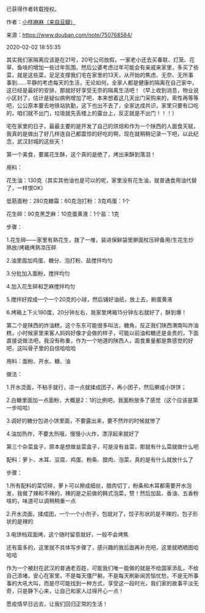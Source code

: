 已获得作者转载授权。


作者：[小样麻麻（来自豆瓣）](https://www.douban.com/people/maxiaofan/)


来源：https://www.douban.com/note/750768584/


2020-02-02 18:55:35


其实我们家隔离应该是在21号，20号公司放假，一家老小还去买春联、灯笼、花草、鱼啥的增加一些过年氛围，然后公婆考虑过年可能会有亲戚来家里，多买了些菜，就是这些菜，足足支撑我们宅在家里的13天，从开始的焦虑、无奈、无所事事到……平静的考虑每天的生活，无论如何，全家人都是健康的隔离在自己家中，这已经是最好的安排，那就好好享受无奈的隔离生活吧！（早上收到消息，物业说小区封了，估计是疑似病例增加了吧，本来想着这几天出门采购来的，索性再等等吧，公公原本要去地铁站执勤，这下也出不去了，全家达成共识，家里只要有口吃的，咱们就不出门，垃圾就先丢楼上的露台上，反正就是不出门！！！）  

宅在家里的日子，最最主要的是开发了自己的烘焙和作为一个陕西的人面食天赋，我真的是做出了好几样连自己都震惊的好吃的啊，现在就稍稍记录一下吧，以此纪念，武汉封城的这些天！  

第一个美食，要属花生酥，这个真的是绝了，烤出来酥到落泪！  

用料：  

花生油：130克（其实其他油也是可以的呢，家里没有花生油，就普通食用油代替了，一样恨OK）  

低筋面粉：280克糖霜：60克泡打粉：3克鸡蛋：1个  

花生碎：90克黑芝麻：10克蛋黄液：1个盐：1克  

步骤：  

1.花生碎——家里有熟花生，拨了一堆，装进保鲜袋里擀面杖压碎备用/生花生炒熟放/烤箱烤熟凉压碎  

2.油里面加鸡蛋、糖分、泡打粉、盐搅拌均匀  

3.分批加入面粉，搅拌均匀  

4.加入花生碎和芝麻搅拌均匀  

5.搅拌好捏成一个一个20克的小球，然后铺好油纸，放上去，刷蛋黄液  

6.烤箱上下火180度，20分钟左右，我家里烤箱15分钟左右就好了，酥到爆！  

第二个是陕西的炸油糕，这个东东可能很多叫法，糖角，反正我们陕西渭南叫炸油糕，小时候家里来客人妈妈好像才会做的样子，可能以前油和糖还是金贵的，下面直接说做法吧，我没有称重，作为一个地道的陕西人，面食重量都是靠感觉的好吧，这叫骨子里的自信哈哈哈  

用料：面粉、开水、糖、油  

做法：  

1.开水烫面，不粘手就行，凉一点就揉成团子，再小团子，然后擀成小饼饼；  

2.白糖里面加一点面粉，大概是2：1的比例吧，我面粉放多了感觉（这个应该是第一步哈哈）  

3.调好的糖分包进小饼里面，不要露出来，要不然炸的时候就惨了  

4.油加热炸，不要太热哦，慢慢小火炸，漂浮起来就好了  

第三个杂菜盒子，原本是想做韭菜盒子，可是没有韭菜，那就有什么菜就做什么吧  

配料：萝卜、木耳、豆腐、鸡蛋、粉条、腊肉、泡菜，真的是有什么就放什么了  

步骤：  

1.所有配料的菜切碎，萝卜可以擦成细丝，腊肉切丁，粉条和木耳都需要开水泡发，我做了辣和不辣的，辣的是之前做的韩式泡菜，赞！然后加盐、香油、五香粉啥的，味道可以调稍稍重一点  

2.开水烫面，揉成团，一个一个小剂子，包就对了，饺子形状的是不辣的，包子形状的是辣的  

3.电饼档双面烤，这个随时留意就好，一般不会烤焦  

还有蛮多的，这里就不具体写步骤了，感兴趣的我后面再补充吧，这里就晒晒图哈哈哈  

作为一个被封在武汉的普通老百姓，可能我们唯一能做的就是不给国家添乱，不给自己添堵，安心在家里，不是每天僵尸躺，不是每天刷新闻苦恼忧愁，不是无所事事的大吼大叫，而是尽可能找到一种方式，享受这一段时光，我们家的故事平淡无奇，只是静下心来，让自己和家人过得开心一点！  

愿疫情早日远去，让我们回归正常的生活！  

